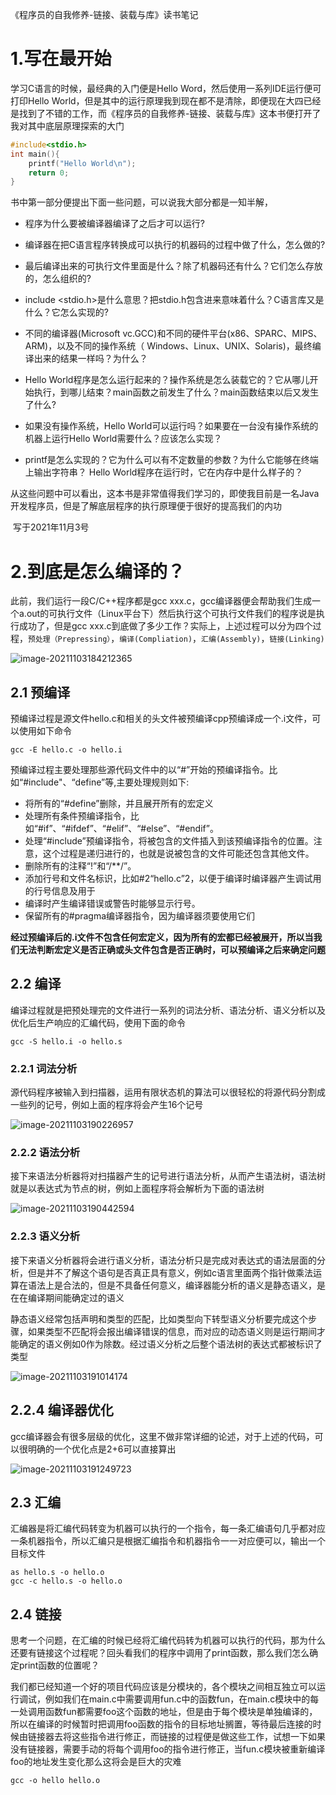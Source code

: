 《程序员的自我修养-链接、装载与库》读书笔记

# 1.写在最开始

学习C语言的时候，最经典的入门便是Hello Word，然后使用一系列IDE运行便可打印Hello World，但是其中的运行原理我到现在都不是清除，即便现在大四已经是找到了不错的工作，而《程序员的自我修养-链接、装载与库》这本书便打开了我对其中底层原理探索的大门

```c
#include<stdio.h>
int main(){
    printf("Hello World\n");
    return 0;
}
```

书中第一部分便提出下面一些问题，可以说我大部分都是一知半解，

- 程序为什么要被编译器编译了之后才可以运行?
- 编译器在把C语言程序转换成可以执行的机器码的过程中做了什么，怎么做的?
- 最后编译出来的可执行文件里面是什么？除了机器码还有什么？它们怎么存放的，怎么组织的?

- include <stdio.h>是什么意思？把stdio.h包含进来意味着什么？C语言库又是什么？它怎么实现的?
- 不同的编译器(Microsoft vc.GCC)和不同的硬件平台(x86、SPARC、MIPS、ARM)，以及不同的操作系统（ Windows、Linux、UNIX、Solaris)，最终编译出来的结果一样吗？为什么？
- Hello World程序是怎么运行起来的？操作系统是怎么装载它的？它从哪儿开始执行，到哪儿结束？main函数之前发生了什么？main函数结束以后又发生了什么?
- 如果没有操作系统，Hello World可以运行吗？如果要在一台没有操作系统的机器上运行Hello World需要什么？应该怎么实现？
- printf是怎么实现的？它为什么可以有不定数量的参数？为什么它能够在终端上输出字符串？
  Hello World程序在运行时，它在内存中是什么样子的？

从这些问题中可以看出，这本书是非常值得我们学习的，即使我目前是一名Java开发程序员，但是了解底层程序的执行原理便于很好的提高我们的内功

​																																写于2021年11月3号

# 2.到底是怎么编译的？

此前，我们运行一段C/C++程序都是gcc xxx.c，gcc编译器便会帮助我们生成一个a.out的可执行文件（Linux平台下）然后执行这个可执行文件我们的程序说是执行成功了，但是gcc xxx.c到底做了多少工作？实际上，上述过程可以分为四个过程，`预处理（Prepressing）`，`编译(Compliation)`，`汇编(Assembly)`，`链接(Linking)`

![image-20211103184212365](http://cdn.noteblogs.cn/image-20211103184212365.png)

## 2.1 预编译

预编译过程是源文件hello.c和相关的头文件被预编译cpp预编译成一个.i文件，可以使用如下命令

```shell
gcc -E hello.c -o hello.i
```

预编译过程主要处理那些源代码文件中的以“#”开始的预编译指令。比如“#include"、“define”等,主要处理规则如下:

- 将所有的“#define”删除，并且展开所有的宏定义
- 处理所有条件预编译指令，比如“#if”、“#ifdef”、“#elif”、“#else”、“#endif”。
- 处理“#include”预编译指令，将被包含的文件插入到该预编译指令的位置。注意，这个过程是递归进行的，也就是说被包含的文件可能还包含其他文件。
- 删除所有的注释“!”和“/**/”。
- 添加行号和文件名标识，比如#2“hello.c”2，以便于编译时编译器产生调试用的行号信息及用于
- 编译时产生编译错误或警告时能够显示行号。
- 保留所有的#pragma编译器指令，因为编译器须要使用它们

**经过预编译后的.i文件不包含任何宏定义，因为所有的宏都已经被展开，所以当我们无法判断宏定义是否正确或头文件包含是否正确时，可以预编译之后来确定问题**

## 2.2 编译

编译过程就是把预处理完的文件进行一系列的词法分析、语法分析、语义分析以及优化后生产响应的汇编代码，使用下面的命令

```shell
gcc -S hello.i -o hello.s
```

### 2.2.1 词法分析

源代码程序被输入到扫描器，运用有限状态机的算法可以很轻松的将源代码分割成一些列的记号，例如上面的程序将会产生16个记号

![image-20211103190226957](http://cdn.noteblogs.cn/image-20211103190226957.png)

### 2.2.2 语法分析

接下来语法分析器将对扫描器产生的记号进行语法分析，从而产生语法树，语法树就是以表达式为节点的树，例如上面程序将会解析为下面的语法树

![image-20211103190442594](http://cdn.noteblogs.cn/image-20211103190442594.png)

### 2.2.3 语义分析

接下来语义分析器将会进行语义分析，语法分析只是完成对表达式的语法层面的分析，但是并不了解这个语句是否真正具有意义，例如c语言里面两个指针做乘法运算在语法上是合法的，但是不具备任何意义，编译器能分析的语义是静态语义，是在在编译期间能确定过的语义

静态语义经常包括声明和类型的匹配，比如类型向下转型语义分析要完成这个步骤，如果类型不匹配将会报出编译错误的信息，而对应的动态语义则是运行期间才能确定的语义例如0作为除数。经过语义分析之后整个语法树的表达式都被标识了类型

![image-20211103191014174](http://cdn.noteblogs.cn/image-20211103191014174.png)

## 2.2.4 编译器优化

gcc编译器会有很多层级的优化，这里不做非常详细的论述，对于上述的代码，可以很明确的一个优化点是2+6可以直接算出

![image-20211103191249723](http://cdn.noteblogs.cn/image-20211103191249723.png)

## 2.3 汇编

汇编器是将汇编代码转变为机器可以执行的一个指令，每一条汇编语句几乎都对应一条机器指令，所以汇编只是根据汇编指令和机器指令一一对应便可以，输出一个目标文件

```
as hello.s -o hello.o
gcc -c hello.s -o hello.o
```

## 2.4 链接

思考一个问题，在汇编的时候已经将汇编代码转为机器可以执行的代码，那为什么还要有链接这个过程呢？回头看我们的程序中调用了print函数，那么我们怎么确定print函数的位置呢？

我们都已经知道一个好的项目代码应该是分模块的，各个模块之间相互独立可以运行调试，例如我们在main.c中需要调用fun.c中的函数fun，在main.c模块中的每一处调用函数fun都需要foo这个函数的地址，但是由于每个模块是单独编译的，所以在编译的时候暂时把调用foo函数的指令的目标地址搁置，等待最后连接的时候由链接器去将这些指令进行修正，而链接的过程便是做这些工作，试想一下如果没有链接器，需要手动的将每个调用foo的指令进行修正，当fun.c模块被重新编译foo的地址发生变化那么这将会是巨大的灾难

```
gcc -o hello hello.o
```

